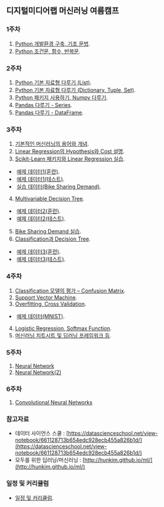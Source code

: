 ## 디지털미디어랩 머신러닝 여름캠프



### 1주차
1. [Python 개발환경 구축, 기초 문법](https://yonseidmlab.github.io/dmlab-week1.html).
2. [Python 조건문, 함수, 반복문](https://yonseidmlab.github.io/dmlab-week1-2.html).

### 2주차
1. [Python 기본 자료형 다루기 (List)](https://yonseidmlab.github.io/dmlab-week2.html).
2. [Python 기본 자료형 다루기 (Dictionary, Tuple, Set)](https://yonseidmlab.github.io/dmlab-week2-2.html).
3. [Python 패키지 사용하기, Numpy 다루기](https://yonseidmlab.github.io/dmlab-week2-3.html).
4. [Pandas 다루기 - Series](https://yonseidmlab.github.io/dmlab-week2-4.html).
5. [Pandas 다루기 - DataFrame](https://yonseidmlab.github.io/dmlab-week2-5.html).

### 3주차
1. [기본적인 머신러닝의 용어와 개념](https://yonseidmlab.github.io/dmlab-week3.pdf).
2. [Linear Regression의 Hypothesis와 Cost 설명](https://yonseidmlab.github.io/dmlab-week3-2.pdf).
3. [Scikit-Learn 패키지와 Linear Regression 실습](https://yonseidmlab.github.io/dmlab-week3-3.html).
*  [예제 데이터1(훈련)](https://yonseidmlab.github.io/week3_example1_train.xlsx).
*  [예제 데이터1(테스트)](https://yonseidmlab.github.io/week3_example1_test.xlsx).
*  [실습 데이터(Bike Sharing Demand)](https://yonseidmlab.github.io/bike_train.csv).
4. [Multivariable Decision Tree](https://yonseidmlab.github.io/dmlab3주차4.pdf).
*  [예제 데이터2(훈련)](https://yonseidmlab.github.io/week3_example2_train.xlsx).
*  [예제 데이터2(테스트)](https://yonseidmlab.github.io/week3_example2_test.xlsx).
5. [Bike Sharing Demand 실습](https://yonseidmlab.github.io/dmlab-week3-5.html).
6. [Classification과 Decision Tree](https://yonseidmlab.github.io/dmlab3주차6.pdf).
*  [예제 데이터3(훈련)](https://yonseidmlab.github.io/week3_example3_train.xlsx).
*  [예제 데이터3(테스트)](https://yonseidmlab.github.io/week3_example3_test.xlsx).

### 4주차
1. [Classification 모델의 평가 – Confusion Matrix](https://yonseidmlab.github.io/dmlab-week4.pdf).
2. [Support Vector Machine](https://yonseidmlab.github.io/dmlab-week4-2.pdf).
3. [Overfitting, Cross Validation](https://yonseidmlab.github.io/dmlab-week4-3.pdf).
*  [예제 데이터(MNIST)](https://yonseidmlab.github.io/week4-mnist.csv).
4. [Logistic Regression, Softmax Function](https://yonseidmlab.github.io/dmlab-week4-4.pdf).
5. [머신러닝 치트시트 및 딥러닝 프레임워크 등](https://yonseidmlab.github.io/dmlab-week4-5.pdf).

### 5주차
1. [Neural Network](https://yonseidmlab.github.io/dmlab-week5.pdf)
2. [Neural Network(2)](https://yonseidmlab.github.io/dmlab-week5-2.pdf)

### 6주차
1. [Convolutional Neural Networks](https://yonseidmlab.github.io/CNN.pdf)


### 참고자료
* 데이터 사이언스 스쿨 : [https://datascienceschool.net/view-notebook/661128713b654edc928ecb455a826b1d/](https://datascienceschool.net/view-notebook/661128713b654edc928ecb455a826b1d/)
* 모두를 위한 딥러닝/머신러닝 : [http://hunkim.github.io/ml/](http://hunkim.github.io/ml/)


### 일정 및 커리큘럼
* [일정 및 커리큘럼](https://yonseidmlab.github.io/schedule.html).
